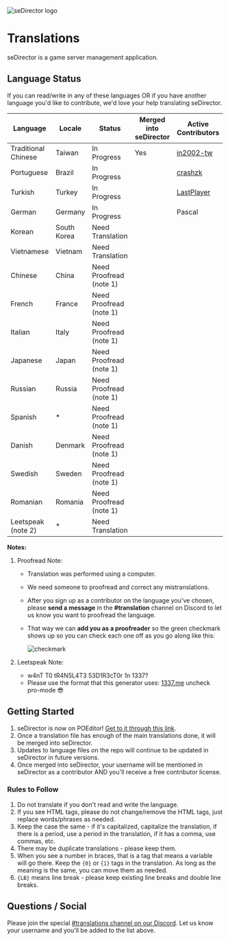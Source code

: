 ![seDirector logo](https://sedirector.net/assets/images/logo.jpg)

# Translations

seDirector is a game server management application.

## Language Status

If you can read/write in any of these languages OR if you have another language you'd like to contribute, we'd love your help translating seDirector.

|Language|Locale|Status|Merged into seDirector|Active Contributors|
|--|--|--|--|--|
|Traditional Chinese|Taiwan|In Progress|Yes|[in2002-tw](https://github.com/in2002-tw)|
|Portuguese|Brazil|In Progress||[crashzk](https://github.com/crashzk)|
|Turkish|Turkey|In Progress||[LastPlayer](https://github.com/LastPlayerTR)|
|German|Germany|In Progress||Pascal|
|Korean|South Korea|Need Translation|||
|Vietnamese|Vietnam|Need Translation|||
|Chinese|China|Need Proofread (note 1)|||
|French|France|Need Proofread (note 1)|||
|Italian|Italy|Need Proofread (note 1)|||
|Japanese|Japan|Need Proofread (note 1)|||
|Russian|Russia|Need Proofread (note 1)|||
|Spanish|*|Need Proofread (note 1)|||
|Danish|Denmark|Need Proofread (note 1)|||
|Swedish|Sweden|Need Proofread (note 1)|||
|Romanian|Romania|Need Proofread (note 1)|||
|Leetspeak (note 2)|*|Need Translation|||

**Notes:**
1. Proofread Note:
    - Translation was performed using a computer.
    - We need someone to proofread and correct any mistranslations.
    - After you sign up as a contributor on the language you've chosen, please **send a message** in the **#translation** channel on Discord to let us know you want to proofread the language.
    - That way we can **add you as a proofreader** so the green checkmark shows up so you can check each one off as you go along like this:

        ![checkmark](https://i.imgur.com/NO6kLAS.png)

2. Leetspeak Note:
   - w4nT T0 tR4N5L4T3 53D1R3cT0r 1n 1337?
   - Please use the format that this generator uses: [1337.me](https://1337.me) uncheck pro-mode 😎

## Getting Started

1.  seDirector is now on POEditor! [Get to it through this link](https://sedirector.net/translations/poeditor).
2.  Once a translation file has enough of the main translations done, it will be merged into seDirector.
3.  Updates to language files on the repo will continue to be updated in seDirector in future versions.
4.  Once merged into seDirector, your username will be mentioned in seDirector as a contributor AND you'll receive a free contributor license.

### Rules to Follow

1.  Do not translate if you don't read and write the language.
2.  If you see HTML tags, please do not change/remove the HTML tags, just replace words/phrases as needed.
3.  Keep the case the same - if it's capitalized, capitalize the translation, if there is a period, use a period in the translation, if it has a comma, use commas, etc.
4.  There may be duplicate translations - please keep them.
5.  When you see a number in braces, that is a tag that means a variable will go there. Keep the `{0}` or `{1}` tags in the translation. As long as the meaning is the same, you can move them as needed.
6.  `{LB}` means line break - please keep existing line breaks and double line breaks.

## Questions / Social

Please join the special [#translations channel on our Discord](https://sedirector.net/discord/translations). Let us know your username and you'll be added to the list above.
